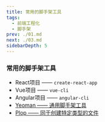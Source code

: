 ```yaml
---
title: 常用的脚手架工具
tags: 
  - 前端工程化
  - 脚手架
prev: ./01.md
next: ./03.md
sidebarDepth: 5
---
```

### 常用的脚手架工具
- React项目 —— `create-react-app`
- Vue项目 —— `vue-cli`
- Angular项目 —— `angular-cli`
- [Yeoman —— 通用脚手架工具](./Yeoman/01.md)
- [Plop —— 同于创建特定类型的文件](./Plop/README.md)
